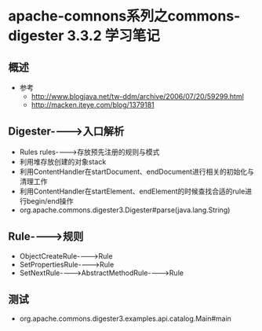 # apache-comnons系列之commons-digester 3.3.2 学习笔记
## 概述
- 参考
  - http://www.blogjava.net/tw-ddm/archive/2006/07/20/59299.html
  - http://macken.iteye.com/blog/1379181
## Digester---->入口解析
- Rules rules---->存放预先注册的规则与模式
- 利用堆存放创建的对象stack
- 利用ContentHandler在startDocument、endDocument进行相关的初始化与清理工作
- 利用ContentHandler在startElement、endElement的时候查找合适的rule进行begin/end操作
- org.apache.commons.digester3.Digester#parse(java.lang.String)
## Rule---->规则
- ObjectCreateRule---->Rule
- SetPropertiesRule---->Rule
- SetNextRule---->AbstractMethodRule---->Rule
## 测试
- org.apache.commons.digester3.examples.api.catalog.Main#main